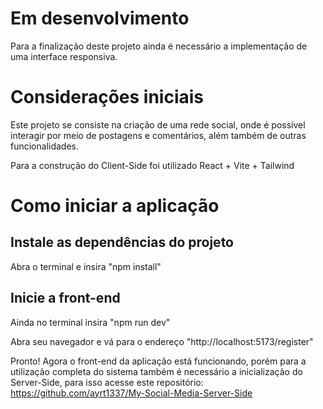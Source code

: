 # Em desenvolvimento

Para a finalização deste projeto ainda é necessário a implementação de uma interface responsiva.

# Considerações iniciais

Este projeto se consiste na criação de uma rede social, onde é possível interagir por meio de postagens e comentários, além também de outras funcionalidades.

Para a construção do Client-Side foi utilizado React + Vite + Tailwind

# Como iniciar a aplicação

## Instale as dependências do projeto

Abra o terminal e insira "npm install"

## Inicie a front-end

Ainda no terminal insira "npm run dev"

Abra seu navegador e vá para o endereço "http://localhost:5173/register"

Pronto! Agora o front-end da aplicação está funcionando, porém para a utilização completa do sistema também é necessário a inicialização do Server-Side, para isso acesse este repositório: https://github.com/ayrt1337/My-Social-Media-Server-Side
